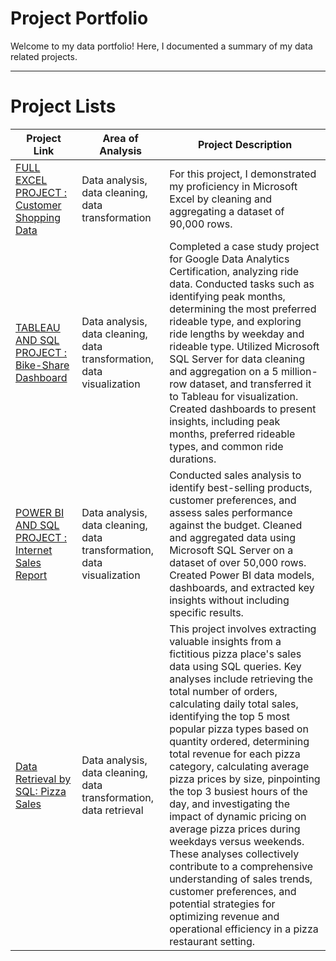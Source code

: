 # Project Portfolio

Welcome to my data portfolio! Here, I documented a summary of my data related projects.

***

# Project Lists

| Project Link | Area of Analysis | Project Description | 
|---|---|---|
| [FULL EXCEL PROJECT : Customer Shopping Data](https://github.com/amirulafiqrosli/FULL-EXCEL-PROJECT-Customer-Shopping-Data) | Data analysis, data cleaning, data transformation | For this project, I demonstrated my proficiency in Microsoft Excel by cleaning and aggregating a dataset of 90,000 rows. | 
| [TABLEAU AND SQL PROJECT : Bike-Share Dashboard](https://github.com/amirulafiqrosli/TABLEAU-AND-SQL-PROJECT-Bike-Share-Dashboard) | Data analysis, data cleaning, data transformation, data visualization | Completed a case study project for Google Data Analytics Certification, analyzing ride data. Conducted tasks such as identifying peak months, determining the most preferred rideable type, and exploring ride lengths by weekday and rideable type. Utilized Microsoft SQL Server for data cleaning and aggregation on a 5 million-row dataset, and transferred it to Tableau for visualization. Created dashboards to present insights, including peak months, preferred rideable types, and common ride durations. |  
| [POWER BI AND SQL PROJECT : Internet Sales Report](https://github.com/amirulafiqrosli/POWER-BI-AND-SQL-PROJECT-Internet-Sales-Report) | Data analysis, data cleaning, data transformation, data visualization | Conducted sales analysis to identify best-selling products, customer preferences, and assess sales performance against the budget. Cleaned and aggregated data using Microsoft SQL Server on a dataset of over 50,000 rows. Created Power BI data models, dashboards, and extracted key insights without including specific results. |  
| [Data Retrieval by SQL: Pizza Sales](https://github.com/amirulafiqrosli/Data-Retrieval-SQL-Pizza-Sales) | Data analysis, data cleaning, data transformation, data retrieval | This project involves extracting valuable insights from a fictitious pizza place's sales data using SQL queries. Key analyses include retrieving the total number of orders, calculating daily total sales, identifying the top 5 most popular pizza types based on quantity ordered, determining total revenue for each pizza category, calculating average pizza prices by size, pinpointing the top 3 busiest hours of the day, and investigating the impact of dynamic pricing on average pizza prices during weekdays versus weekends. These analyses collectively contribute to a comprehensive understanding of sales trends, customer preferences, and potential strategies for optimizing revenue and operational efficiency in a pizza restaurant setting. |

